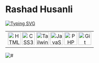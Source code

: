 # Rashad Husanli
[![Typing SVG](https://readme-typing-svg.demolab.com?font=Libre+Barcode+39+Extended&size=30&duration=3000&pause=1000&color=F87200&center=true&lines=Front-End+developer)](https://git.io/typing-svg)

<table><tr><td valign="top">
<div align="center">  
<a href="https://en.wikipedia.org/wiki/HTML5" target="_blank"><img src="https://profilinator.rishav.dev/skills-assets/html5-original-wordmark.svg" alt="HTML5" height="40" /></a>
<a href="https://www.w3schools.com/css/" target="_blank"><img src="https://profilinator.rishav.dev/skills-assets/css3-original-wordmark.svg" alt="CSS3" height="40" /></a>
<a href="https://www.tailwindcss.com/" target="_blank"><img src="https://profilinator.rishav.dev/skills-assets/tailwindcss.svg" alt="Tailwind CSS" height="40" /></a> 
<a href="https://www.javascript.com/" target="_blank"><img src="https://profilinator.rishav.dev/skills-assets/javascript-original.svg" alt="JavaScript" height="40" /></a>
<a href="https://www.php.net/" target="_blank"><img src="https://www.php.net/images/logos/new-php-logo.svg" alt="PHP" height="40" /></a>
<a href="https://github.com/" target="_blank"><img src="https://profilinator.rishav.dev/skills-assets/git-scm-icon.svg" alt="Git" height="40" /></a>
</div>
</td></tr></table> 
<p align="left"> <img src="https://komarev.com/ghpvc/?username=karacagurbuz&label=Profile%20views&color=0e75b6&style=flat" alt="#" /> </p>



